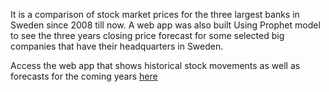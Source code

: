 
It is a comparison of stock market prices for the three largest banks in Sweden since 2008 till now. 
A web app was also built Using Prophet model to see the three years closing price forecast for some  selected big companies that have their headquarters in Sweden.

Access the web app that shows historical stock movements as well as forecasts for the coming years [here](https://stockssweden.streamlit.app/)
